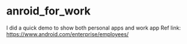 # anroid_for_work
I did a quick demo to show both personal apps and work app
Ref link: https://www.android.com/enterprise/employees/
